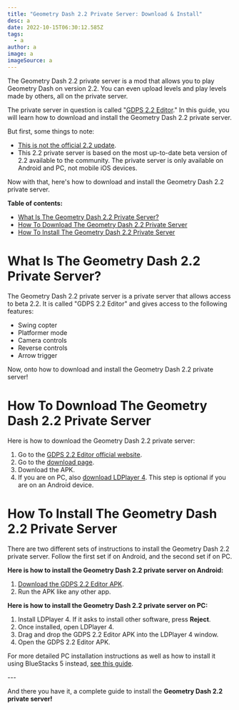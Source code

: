 ```yaml
---
title: "Geometry Dash 2.2 Private Server: Download & Install"
desc: a
date: 2022-10-15T06:30:12.585Z
tags:
  - a
author: a
image: a
imageSource: a
---
```

T﻿he Geometry Dash 2.2 private server is a mod that allows you to play Geometry Dash on version 2.2. You can even upload levels and play levels made by others, all on the private server.

T﻿he private server in question is called "[GDPS 2.2 Editor](/posts/geometry-dash-2-2-editor-unlocked-how-to-get-the-2-2-level-editor-2022/)." In this guide, you will learn how to download and install the Geometry Dash 2.2 private server.

B﻿ut first, some things to note:

* [This is not the official 2.2 update](/posts/how-to-get-the-2-2-editor/).
* T﻿his 2.2 private server is based on the most up-to-date beta version of 2.2 available to the community.
  T﻿he private server is only available on Android and PC, not mobile iOS devices.

N﻿ow with that, here's how to download and install the Geometry Dash 2.2 private server.

**Table of contents:**

* [What Is The Geometry Dash 2.2 Private Server?](<>)
* [How To Download The Geometry Dash 2.2 Private Server](<>)
* [How To Install The Geometry Dash 2.2 Private Server](<>)

# W﻿hat Is The Geometry Dash 2.2 Private Server?

T﻿he Geometry Dash 2.2 private server is a private server that allows access to beta 2.2. It is called "GDPS 2.2 Editor" and gives access to the following features:

* Swing copter
* Platformer mode
* Camera controls
* Reverse controls
* Arrow trigger

N﻿ow, onto how to download and install the Geometry Dash 2.2 private server!

# How To Download The Geometry Dash 2.2 Private Server

H﻿ere is how to download the Geometry Dash 2.2 private server:

1. G﻿o to the [GDPS 2.2 Editor official website](https://gdpseditor.com/os.html).
2. Go to the [download page](https://gdpseditor.com/download/).
3. D﻿ownload the APK.
4. I﻿f you are on PC, also [download LDPlayer 4](https://en.ldplayer.net/). This step is optional if you are on an Android device.

# H﻿ow To Install The Geometry Dash 2.2 Private Server

T﻿here are two different sets of instructions to install the Geometry Dash 2.2 private server. Follow the first set if on Android, and the second set if on PC.

**H﻿ere is how to install the Geometry Dash 2.2 private server on Android:**

1. [D﻿ownload the GDPS 2.2 Editor APK](<>).
2. R﻿un the APK like any other app.

**H﻿ere is how to install the Geometry Dash 2.2 private server on PC:**

1. I﻿nstall LDPlayer 4. If it asks to install other software, press **Reject**.
2. O﻿nce installed, open LDPlayer 4.
3. D﻿rag and drop the GDPS 2.2 Editor APK into the LDPlayer 4 window.
4. O﻿pen the GDPS 2.2 Editor APK.

F﻿or more detailed PC installation instructions as well as how to install it using BlueStacks 5 instead, [see this guide](https://docs.google.com/document/d/1uBYwMdy4vJ3NrZDHQV2uPXfgVg76Ijo5TQrJR9SeEtU/edit).

-﻿--

A﻿nd there you have it, a complete guide to install the **Geometry Dash 2.2 private server!**